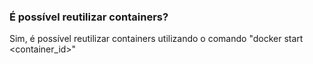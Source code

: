 ### É possível reutilizar containers?
Sim, é possível reutilizar containers utilizando o comando "docker start <container_id>"